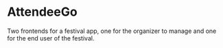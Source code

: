 # AttendeeGo
Two frontends for a festival app, one for the organizer to manage and one for the end user of the festival.
